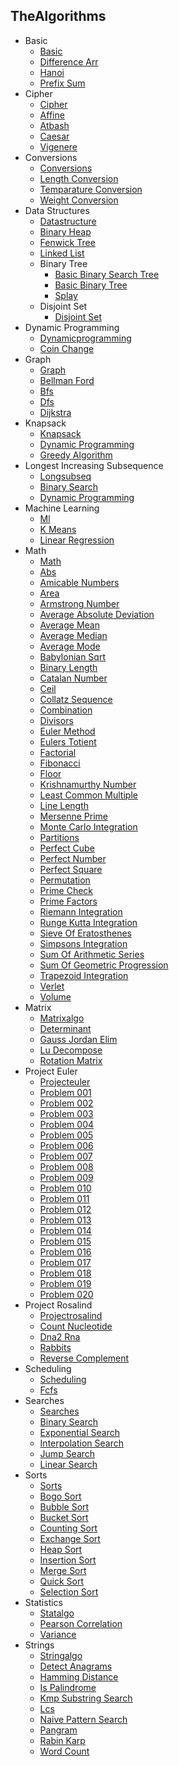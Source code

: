 
## TheAlgorithms
  * Basic
    * [Basic](https://github.com/TheAlgorithms/Julia/blob/HEAD/src/basic/Basic.jl)
    * [Difference Arr](https://github.com/TheAlgorithms/Julia/blob/HEAD/src/basic/difference_arr.jl)
    * [Hanoi](https://github.com/TheAlgorithms/Julia/blob/HEAD/src/basic/hanoi.jl)
    * [Prefix Sum](https://github.com/TheAlgorithms/Julia/blob/HEAD/src/basic/prefix_sum.jl)
  * Cipher
    * [Cipher](https://github.com/TheAlgorithms/Julia/blob/HEAD/src/cipher/Cipher.jl)
    * [Affine](https://github.com/TheAlgorithms/Julia/blob/HEAD/src/cipher/affine.jl)
    * [Atbash](https://github.com/TheAlgorithms/Julia/blob/HEAD/src/cipher/atbash.jl)
    * [Caesar](https://github.com/TheAlgorithms/Julia/blob/HEAD/src/cipher/caesar.jl)
    * [Vigenere](https://github.com/TheAlgorithms/Julia/blob/HEAD/src/cipher/vigenere.jl)
  * Conversions
    * [Conversions](https://github.com/TheAlgorithms/Julia/blob/HEAD/src/conversions/Conversions.jl)
    * [Length Conversion](https://github.com/TheAlgorithms/Julia/blob/HEAD/src/conversions/length_conversion.jl)
    * [Temparature Conversion](https://github.com/TheAlgorithms/Julia/blob/HEAD/src/conversions/temparature_conversion.jl)
    * [Weight Conversion](https://github.com/TheAlgorithms/Julia/blob/HEAD/src/conversions/weight_conversion.jl)
  * Data Structures
    * [Datastructure](https://github.com/TheAlgorithms/Julia/blob/HEAD/src/data_structures/DataStructure.jl)
    * [Binary Heap](https://github.com/TheAlgorithms/Julia/blob/HEAD/src/data_structures/binary_heap.jl)
    * [Fenwick Tree](https://github.com/TheAlgorithms/Julia/blob/HEAD/src/data_structures/fenwick_tree.jl)
    * [Linked List](https://github.com/TheAlgorithms/Julia/blob/HEAD/src/data_structures/linked_list.jl)
    * Binary Tree
      * [Basic Binary Search Tree](https://github.com/TheAlgorithms/Julia/blob/HEAD/src/data_structures/binary_tree/basic_binary_search_tree.jl)
      * [Basic Binary Tree](https://github.com/TheAlgorithms/Julia/blob/HEAD/src/data_structures/binary_tree/basic_binary_tree.jl)
      * [Splay](https://github.com/TheAlgorithms/Julia/blob/HEAD/src/data_structures/binary_tree/splay.jl)
    * Disjoint Set
      * [Disjoint Set](https://github.com/TheAlgorithms/Julia/blob/HEAD/src/data_structures/disjoint_set/disjoint_set.jl)
  * Dynamic Programming
    * [Dynamicprogramming](https://github.com/TheAlgorithms/Julia/blob/HEAD/src/dynamic_programming/DynamicProgramming.jl)
    * [Coin Change](https://github.com/TheAlgorithms/Julia/blob/HEAD/src/dynamic_programming/coin_change.jl)
  * Graph
    * [Graph](https://github.com/TheAlgorithms/Julia/blob/HEAD/src/graph/Graph.jl)
    * [Bellman Ford](https://github.com/TheAlgorithms/Julia/blob/HEAD/src/graph/bellman_ford.jl)
    * [Bfs](https://github.com/TheAlgorithms/Julia/blob/HEAD/src/graph/bfs.jl)
    * [Dfs](https://github.com/TheAlgorithms/Julia/blob/HEAD/src/graph/dfs.jl)
    * [Dijkstra](https://github.com/TheAlgorithms/Julia/blob/HEAD/src/graph/dijkstra.jl)
  * Knapsack
    * [Knapsack](https://github.com/TheAlgorithms/Julia/blob/HEAD/src/knapsack/KnapSack.jl)
    * [Dynamic Programming](https://github.com/TheAlgorithms/Julia/blob/HEAD/src/knapsack/dynamic_programming.jl)
    * [Greedy Algorithm](https://github.com/TheAlgorithms/Julia/blob/HEAD/src/knapsack/greedy_algorithm.jl)
  * Longest Increasing Subsequence
    * [Longsubseq](https://github.com/TheAlgorithms/Julia/blob/HEAD/src/longest_increasing_subsequence/LongSubSeq.jl)
    * [Binary Search](https://github.com/TheAlgorithms/Julia/blob/HEAD/src/longest_increasing_subsequence/binary_search.jl)
    * [Dynamic Programming](https://github.com/TheAlgorithms/Julia/blob/HEAD/src/longest_increasing_subsequence/dynamic_programming.jl)
  * Machine Learning
    * [Ml](https://github.com/TheAlgorithms/Julia/blob/HEAD/src/machine_learning/ML.jl)
    * [K Means](https://github.com/TheAlgorithms/Julia/blob/HEAD/src/machine_learning/k_means.jl)
    * [Linear Regression](https://github.com/TheAlgorithms/Julia/blob/HEAD/src/machine_learning/linear_regression.jl)
  * Math
    * [Math](https://github.com/TheAlgorithms/Julia/blob/HEAD/src/math/Math.jl)
    * [Abs](https://github.com/TheAlgorithms/Julia/blob/HEAD/src/math/abs.jl)
    * [Amicable Numbers](https://github.com/TheAlgorithms/Julia/blob/HEAD/src/math/amicable_numbers.jl)
    * [Area](https://github.com/TheAlgorithms/Julia/blob/HEAD/src/math/area.jl)
    * [Armstrong Number](https://github.com/TheAlgorithms/Julia/blob/HEAD/src/math/armstrong_number.jl)
    * [Average Absolute Deviation](https://github.com/TheAlgorithms/Julia/blob/HEAD/src/math/average_absolute_deviation.jl)
    * [Average Mean](https://github.com/TheAlgorithms/Julia/blob/HEAD/src/math/average_mean.jl)
    * [Average Median](https://github.com/TheAlgorithms/Julia/blob/HEAD/src/math/average_median.jl)
    * [Average Mode](https://github.com/TheAlgorithms/Julia/blob/HEAD/src/math/average_mode.jl)
    * [Babylonian Sqrt](https://github.com/TheAlgorithms/Julia/blob/HEAD/src/math/babylonian_sqrt.jl)
    * [Binary Length](https://github.com/TheAlgorithms/Julia/blob/HEAD/src/math/binary_length.jl)
    * [Catalan Number](https://github.com/TheAlgorithms/Julia/blob/HEAD/src/math/catalan_number.jl)
    * [Ceil](https://github.com/TheAlgorithms/Julia/blob/HEAD/src/math/ceil.jl)
    * [Collatz Sequence](https://github.com/TheAlgorithms/Julia/blob/HEAD/src/math/collatz_sequence.jl)
    * [Combination](https://github.com/TheAlgorithms/Julia/blob/HEAD/src/math/combination.jl)
    * [Divisors](https://github.com/TheAlgorithms/Julia/blob/HEAD/src/math/divisors.jl)
    * [Euler Method](https://github.com/TheAlgorithms/Julia/blob/HEAD/src/math/euler_method.jl)
    * [Eulers Totient](https://github.com/TheAlgorithms/Julia/blob/HEAD/src/math/eulers_totient.jl)
    * [Factorial](https://github.com/TheAlgorithms/Julia/blob/HEAD/src/math/factorial.jl)
    * [Fibonacci](https://github.com/TheAlgorithms/Julia/blob/HEAD/src/math/fibonacci.jl)
    * [Floor](https://github.com/TheAlgorithms/Julia/blob/HEAD/src/math/floor.jl)
    * [Krishnamurthy Number](https://github.com/TheAlgorithms/Julia/blob/HEAD/src/math/krishnamurthy_number.jl)
    * [Least Common Multiple](https://github.com/TheAlgorithms/Julia/blob/HEAD/src/math/least_common_multiple.jl)
    * [Line Length](https://github.com/TheAlgorithms/Julia/blob/HEAD/src/math/line_length.jl)
    * [Mersenne Prime](https://github.com/TheAlgorithms/Julia/blob/HEAD/src/math/mersenne_prime.jl)
    * [Monte Carlo Integration](https://github.com/TheAlgorithms/Julia/blob/HEAD/src/math/monte_carlo_integration.jl)
    * [Partitions](https://github.com/TheAlgorithms/Julia/blob/HEAD/src/math/partitions.jl)
    * [Perfect Cube](https://github.com/TheAlgorithms/Julia/blob/HEAD/src/math/perfect_cube.jl)
    * [Perfect Number](https://github.com/TheAlgorithms/Julia/blob/HEAD/src/math/perfect_number.jl)
    * [Perfect Square](https://github.com/TheAlgorithms/Julia/blob/HEAD/src/math/perfect_square.jl)
    * [Permutation](https://github.com/TheAlgorithms/Julia/blob/HEAD/src/math/permutation.jl)
    * [Prime Check](https://github.com/TheAlgorithms/Julia/blob/HEAD/src/math/prime_check.jl)
    * [Prime Factors](https://github.com/TheAlgorithms/Julia/blob/HEAD/src/math/prime_factors.jl)
    * [Riemann Integration](https://github.com/TheAlgorithms/Julia/blob/HEAD/src/math/riemann_integration.jl)
    * [Runge Kutta Integration](https://github.com/TheAlgorithms/Julia/blob/HEAD/src/math/runge_kutta_integration.jl)
    * [Sieve Of Eratosthenes](https://github.com/TheAlgorithms/Julia/blob/HEAD/src/math/sieve_of_eratosthenes.jl)
    * [Simpsons Integration](https://github.com/TheAlgorithms/Julia/blob/HEAD/src/math/simpsons_integration.jl)
    * [Sum Of Arithmetic Series](https://github.com/TheAlgorithms/Julia/blob/HEAD/src/math/sum_of_arithmetic_series.jl)
    * [Sum Of Geometric Progression](https://github.com/TheAlgorithms/Julia/blob/HEAD/src/math/sum_of_geometric_progression.jl)
    * [Trapezoid Integration](https://github.com/TheAlgorithms/Julia/blob/HEAD/src/math/trapezoid_integration.jl)
    * [Verlet](https://github.com/TheAlgorithms/Julia/blob/HEAD/src/math/verlet.jl)
    * [Volume](https://github.com/TheAlgorithms/Julia/blob/HEAD/src/math/volume.jl)
  * Matrix
    * [Matrixalgo](https://github.com/TheAlgorithms/Julia/blob/HEAD/src/matrix/MatrixAlgo.jl)
    * [Determinant](https://github.com/TheAlgorithms/Julia/blob/HEAD/src/matrix/determinant.jl)
    * [Gauss Jordan Elim](https://github.com/TheAlgorithms/Julia/blob/HEAD/src/matrix/gauss_jordan_elim.jl)
    * [Lu Decompose](https://github.com/TheAlgorithms/Julia/blob/HEAD/src/matrix/lu_decompose.jl)
    * [Rotation Matrix](https://github.com/TheAlgorithms/Julia/blob/HEAD/src/matrix/rotation_matrix.jl)
  * Project Euler
    * [Projecteuler](https://github.com/TheAlgorithms/Julia/blob/HEAD/src/project_euler/ProjectEuler.jl)
    * [Problem 001](https://github.com/TheAlgorithms/Julia/blob/HEAD/src/project_euler/problem_001.jl)
    * [Problem 002](https://github.com/TheAlgorithms/Julia/blob/HEAD/src/project_euler/problem_002.jl)
    * [Problem 003](https://github.com/TheAlgorithms/Julia/blob/HEAD/src/project_euler/problem_003.jl)
    * [Problem 004](https://github.com/TheAlgorithms/Julia/blob/HEAD/src/project_euler/problem_004.jl)
    * [Problem 005](https://github.com/TheAlgorithms/Julia/blob/HEAD/src/project_euler/problem_005.jl)
    * [Problem 006](https://github.com/TheAlgorithms/Julia/blob/HEAD/src/project_euler/problem_006.jl)
    * [Problem 007](https://github.com/TheAlgorithms/Julia/blob/HEAD/src/project_euler/problem_007.jl)
    * [Problem 008](https://github.com/TheAlgorithms/Julia/blob/HEAD/src/project_euler/problem_008.jl)
    * [Problem 009](https://github.com/TheAlgorithms/Julia/blob/HEAD/src/project_euler/problem_009.jl)
    * [Problem 010](https://github.com/TheAlgorithms/Julia/blob/HEAD/src/project_euler/problem_010.jl)
    * [Problem 011](https://github.com/TheAlgorithms/Julia/blob/HEAD/src/project_euler/problem_011.jl)
    * [Problem 012](https://github.com/TheAlgorithms/Julia/blob/HEAD/src/project_euler/problem_012.jl)
    * [Problem 013](https://github.com/TheAlgorithms/Julia/blob/HEAD/src/project_euler/problem_013.jl)
    * [Problem 014](https://github.com/TheAlgorithms/Julia/blob/HEAD/src/project_euler/problem_014.jl)
    * [Problem 015](https://github.com/TheAlgorithms/Julia/blob/HEAD/src/project_euler/problem_015.jl)
    * [Problem 016](https://github.com/TheAlgorithms/Julia/blob/HEAD/src/project_euler/problem_016.jl)
    * [Problem 017](https://github.com/TheAlgorithms/Julia/blob/HEAD/src/project_euler/problem_017.jl)
    * [Problem 018](https://github.com/TheAlgorithms/Julia/blob/HEAD/src/project_euler/problem_018.jl)
    * [Problem 019](https://github.com/TheAlgorithms/Julia/blob/HEAD/src/project_euler/problem_019.jl)
    * [Problem 020](https://github.com/TheAlgorithms/Julia/blob/HEAD/src/project_euler/problem_020.jl)
  * Project Rosalind
    * [Projectrosalind](https://github.com/TheAlgorithms/Julia/blob/HEAD/src/project_rosalind/ProjectRosalind.jl)
    * [Count Nucleotide](https://github.com/TheAlgorithms/Julia/blob/HEAD/src/project_rosalind/count_nucleotide.jl)
    * [Dna2 Rna](https://github.com/TheAlgorithms/Julia/blob/HEAD/src/project_rosalind/dna2_rna.jl)
    * [Rabbits](https://github.com/TheAlgorithms/Julia/blob/HEAD/src/project_rosalind/rabbits.jl)
    * [Reverse Complement](https://github.com/TheAlgorithms/Julia/blob/HEAD/src/project_rosalind/reverse_complement.jl)
  * Scheduling
    * [Scheduling](https://github.com/TheAlgorithms/Julia/blob/HEAD/src/scheduling/Scheduling.jl)
    * [Fcfs](https://github.com/TheAlgorithms/Julia/blob/HEAD/src/scheduling/fcfs.jl)
  * Searches
    * [Searches](https://github.com/TheAlgorithms/Julia/blob/HEAD/src/searches/Searches.jl)
    * [Binary Search](https://github.com/TheAlgorithms/Julia/blob/HEAD/src/searches/binary_search.jl)
    * [Exponential Search](https://github.com/TheAlgorithms/Julia/blob/HEAD/src/searches/exponential_search.jl)
    * [Interpolation Search](https://github.com/TheAlgorithms/Julia/blob/HEAD/src/searches/interpolation_search.jl)
    * [Jump Search](https://github.com/TheAlgorithms/Julia/blob/HEAD/src/searches/jump_search.jl)
    * [Linear Search](https://github.com/TheAlgorithms/Julia/blob/HEAD/src/searches/linear_search.jl)
  * Sorts
    * [Sorts](https://github.com/TheAlgorithms/Julia/blob/HEAD/src/sorts/Sorts.jl)
    * [Bogo Sort](https://github.com/TheAlgorithms/Julia/blob/HEAD/src/sorts/bogo_sort.jl)
    * [Bubble Sort](https://github.com/TheAlgorithms/Julia/blob/HEAD/src/sorts/bubble_sort.jl)
    * [Bucket Sort](https://github.com/TheAlgorithms/Julia/blob/HEAD/src/sorts/bucket_sort.jl)
    * [Counting Sort](https://github.com/TheAlgorithms/Julia/blob/HEAD/src/sorts/counting_sort.jl)
    * [Exchange Sort](https://github.com/TheAlgorithms/Julia/blob/HEAD/src/sorts/exchange_sort.jl)
    * [Heap Sort](https://github.com/TheAlgorithms/Julia/blob/HEAD/src/sorts/heap_sort.jl)
    * [Insertion Sort](https://github.com/TheAlgorithms/Julia/blob/HEAD/src/sorts/insertion_sort.jl)
    * [Merge Sort](https://github.com/TheAlgorithms/Julia/blob/HEAD/src/sorts/merge_sort.jl)
    * [Quick Sort](https://github.com/TheAlgorithms/Julia/blob/HEAD/src/sorts/quick_sort.jl)
    * [Selection Sort](https://github.com/TheAlgorithms/Julia/blob/HEAD/src/sorts/selection_sort.jl)
  * Statistics
    * [Statalgo](https://github.com/TheAlgorithms/Julia/blob/HEAD/src/statistics/StatAlgo.jl)
    * [Pearson Correlation](https://github.com/TheAlgorithms/Julia/blob/HEAD/src/statistics/pearson_correlation.jl)
    * [Variance](https://github.com/TheAlgorithms/Julia/blob/HEAD/src/statistics/variance.jl)
  * Strings
    * [Stringalgo](https://github.com/TheAlgorithms/Julia/blob/HEAD/src/strings/StringAlgo.jl)
    * [Detect Anagrams](https://github.com/TheAlgorithms/Julia/blob/HEAD/src/strings/detect_anagrams.jl)
    * [Hamming Distance](https://github.com/TheAlgorithms/Julia/blob/HEAD/src/strings/hamming_distance.jl)
    * [Is Palindrome](https://github.com/TheAlgorithms/Julia/blob/HEAD/src/strings/is_palindrome.jl)
    * [Kmp Substring Search](https://github.com/TheAlgorithms/Julia/blob/HEAD/src/strings/kmp_substring_search.jl)
    * [Lcs](https://github.com/TheAlgorithms/Julia/blob/HEAD/src/strings/lcs.jl)
    * [Naive Pattern Search](https://github.com/TheAlgorithms/Julia/blob/HEAD/src/strings/naive_pattern_search.jl)
    * [Pangram](https://github.com/TheAlgorithms/Julia/blob/HEAD/src/strings/pangram.jl)
    * [Rabin Karp](https://github.com/TheAlgorithms/Julia/blob/HEAD/src/strings/rabin_karp.jl)
    * [Word Count](https://github.com/TheAlgorithms/Julia/blob/HEAD/src/strings/word_count.jl)

